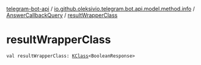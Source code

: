 [telegram-bot-api](../../index.md) / [io.github.oleksivio.telegram.bot.api.model.method.info](../index.md) / [AnswerCallbackQuery](index.md) / [resultWrapperClass](./result-wrapper-class.md)

# resultWrapperClass

`val resultWrapperClass: `[`KClass`](https://kotlinlang.org/api/latest/jvm/stdlib/kotlin.reflect/-k-class/index.html)`<BooleanResponse>`